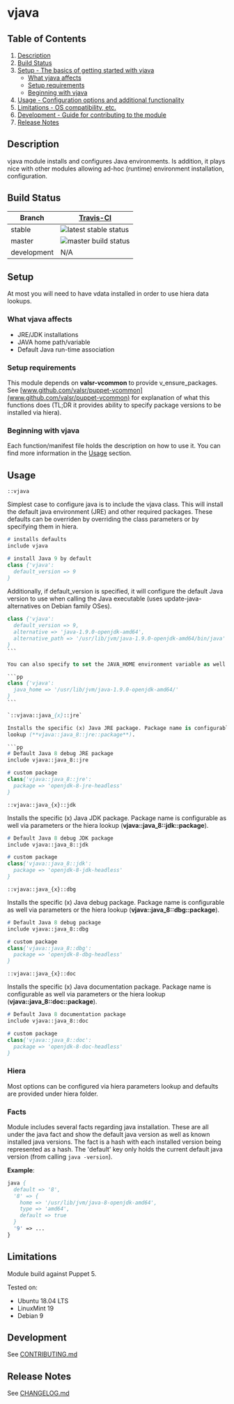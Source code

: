 # vjava

## Table of Contents

1.  [Description](#description)
2.  [Build Status](#build-status)
3.  [Setup - The basics of getting started with vjava](#setup)
    - [What vjava affects](#what-vjava-affects)
    - [Setup requirements](#setup-requirements)
    - [Beginning with vjava](#beginning-with-vjava)
4.  [Usage - Configuration options and additional functionality](#usage)
5.  [Limitations - OS compatibility, etc.](#limitations)
6.  [Development - Guide for contributing to the module](#development)
7.  [Release Notes](#release-notes)

## Description

vjava module installs and configures Java environments. Is addition, it plays nice with other modules allowing
ad-hoc (runtime) environment installation, configuration.

## Build Status

| Branch      | [Travis-CI](https://travis-ci.org/valsr/puppet-vjava/branches)                      |
| ----------- | ----------------------------------------------------------------------------------- |
| stable      | ![latest stable status](https://travis-ci.org/valsr/puppet-vjava.svg?branch=stable) |
| master      | ![master build status](https://travis-ci.org/valsr/puppet-vjava.svg?branch=master)  |
| development | N/A                                                                                 |

## Setup

At most you will need to have vdata installed in order to use hiera data lookups.

### What vjava affects

- JRE/JDK installations
- JAVA home path/variable
- Default Java run-time association

### Setup requirements

This module depends on **valsr-vcommon** to provide v_ensure_packages. See
[www.github.com/valsr/puppet-vcommon](www.github.com/valsr/puppet-vcommon) for explanation of what this functions does
(TL;DR it provides ability to specify package versions to be installed via hiera).

### Beginning with vjava

Each function/manifest file holds the description on how to use it. You can find more information in the
[Usage](#usage) section.

## Usage

`::vjava`

Simplest case to configure java is to include the vjava class. This will install the default java environment
(JRE) and other required packages. These defaults can be overriden by overriding the class parameters or by
specifying them in hiera.

```pp
# installs defaults
include vjava

# install Java 9 by default
class {'vjava':
  default_version => 9
}
```

Additionally, if default_version is specified, it will configure the default Java version to use when calling the
Java executable (uses update-java-alternatives on Debian family OSes).

````pp
class {'vjava':
  default_version => 9,
  alternative => 'java-1.9.0-openjdk-amd64',
  alternative_path => '/usr/lib/jvm/java-1.9.0-openjdk-amd64/bin/java'
}
```

You can also specify to set the JAVA_HOME environment variable as well by supplying the java_home parameter.

```pp
class {'vjava':
  java_home => '/usr/lib/jvm/java-1.9.0-openjdk-amd64/'
}
```

`::vjava::java_{x}::jre`

Installs the specific (x) Java JRE package. Package name is configurable as well via parameters or the hiera
lookup (**vjava::java_8::jre::package**).

```pp
# Default Java 8 debug JRE package
include vjava::java_8::jre

# custom package
class{'vjava::java_8::jre':
  package => 'openjdk-8-jre-headless'
}
````

`::vjava::java_{x}::jdk`

Installs the specific (x) Java JDK package. Package name is configurable as well via parameters or the hiera
lookup (**vjava::java_8::jdk::package**).

```pp
# Default Java 8 debug JDK package
include vjava::java_8::jdk

# custom package
class{'vjava::java_8::jdk':
  package => 'openjdk-8-jdk-headless'
}
```

`::vjava::java_{x}::dbg`

Installs the specific (x) Java debug package. Package name is configurable as well via parameters or the hiera
lookup (**vjava::java_8::dbg::package**).

```pp
# Default Java 8 debug package
include vjava::java_8::dbg

# custom package
class{'vjava::java_8::dbg':
  package => 'openjdk-8-dbg-headless'
}
```

`::vjava::java_{x}::doc`

Installs the specific (x) Java documentation package. Package name is configurable as well via parameters or the
hiera lookup (**vjava::java_8::doc::package**).

```pp
# Default Java 8 documentation package
include vjava::java_8::doc

# custom package
class{'vjava::java_8::doc':
  package => 'openjdk-8-doc-headless'
}
```

### Hiera

Most options can be configured via hiera parameters lookup and defaults are provided under hiera folder.

### Facts

Module includes several facts regarding java installation. These are all under the java fact and show the default java
version as well as known installed java versions. The fact is a hash with each installed version being represented as a
hash. The 'default' key only holds the current default java version (from calling `java -version`).

**Example**:

```pp
java {
  default => '8',
  '8' => {
    home => '/usr/lib/jvm/java-8-openjdk-amd64',
    type => 'amd64',
    default => true
  }
  '9' => ...
}
```

## Limitations

Module build against Puppet 5.

Tested on:

- Ubuntu 18.04 LTS
- LinuxMint 19
- Debian 9

## Development

See [CONTRIBUTING.md](CONTRIBUTING.md)

## Release Notes

See [CHANGELOG.md](CHANGELOG.md)
